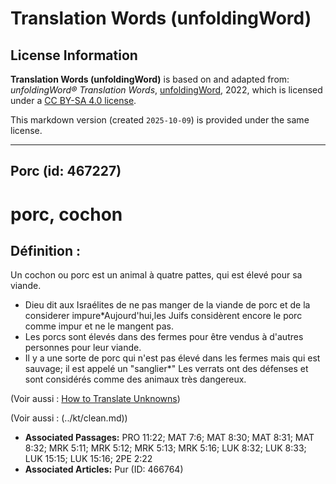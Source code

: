 # Translation Words (unfoldingWord)

## License Information

**Translation Words (unfoldingWord)** is based on and adapted from: _unfoldingWord® Translation Words_, [unfoldingWord](https://unfoldingword.org/utw), 2022, which is licensed under a [CC BY-SA 4.0 license](https://creativecommons.org/licenses/by-sa/4.0/legalcode.en).

This markdown version (created `2025-10-09`) is provided under the same license.



--------------------------------

## Porc (id: 467227)

porc, cochon
============

Définition :
------------

Un cochon ou porc est un animal à quatre pattes, qui est élevé pour sa viande.

* Dieu dit aux Israélites de ne pas manger de la viande de porc et de la considerer impure\*Aujourd'hui,les Juifs considèrent encore le porc comme impur et ne le mangent pas.
* Les porcs sont élevés dans des fermes pour être vendus à d'autres personnes pour leur viande.
* Il y a une sorte de porc qui n'est pas élevé dans les fermes mais qui est sauvage; il est appelé un "sanglier\*" Les verrats ont des défenses et sont considérés comme des animaux très dangereux.

(Voir aussi : [How to Translate Unknowns](rc://en/ta/man/translate/translate-unknown))

(Voir aussi : (../kt/clean.md))

* **Associated Passages:** PRO 11:22; MAT 7:6; MAT 8:30; MAT 8:31; MAT 8:32; MRK 5:11; MRK 5:12; MRK 5:13; MRK 5:16; LUK 8:32; LUK 8:33; LUK 15:15; LUK 15:16; 2PE 2:22
* **Associated Articles:** Pur (ID: 466764)


